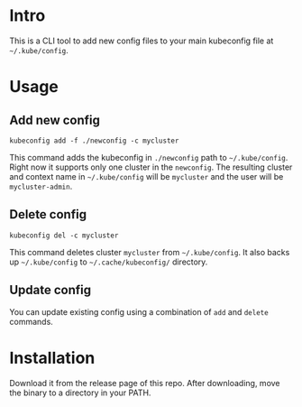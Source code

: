 # Intro
This is a CLI tool to add new config files to your main kubeconfig file at
`~/.kube/config`. 

# Usage 

## Add new config
```
kubeconfig add -f ./newconfig -c mycluster 
```
This command adds the kubeconfig in `./newconfig` path to 
`~/.kube/config`. Right now it supports only one cluster 
in the `newconfig`. The resulting cluster and context name 
in `~/.kube/config` will be `mycluster` and the user will be
`mycluster-admin`.

## Delete config
```
kubeconfig del -c mycluster 
```
This command deletes cluster `mycluster` from `~/.kube/config`. It also backs up `~/.kube/config` to 
`~/.cache/kubeconfig/` directory.

## Update config 
You can update existing config using a combination of `add` and `delete` commands.

# Installation
Download it from the release page of this repo.
After downloading, move the binary to a directory in your PATH.
